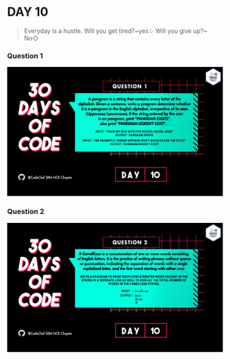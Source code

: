 # DAY 10
>  Everyday is a hustle.
>  Will you get tired?~yes♤
>  Will you give up?~ No◇

### Question 1
<p align="center">
  <img width="auto" height="auto" src="../../.github/Day10-1.jpeg">
</p>

### Question 2
<p align="center">
  <img width="auto" height="auto" src="../../.github/Day10-2.jpeg">
</p>
